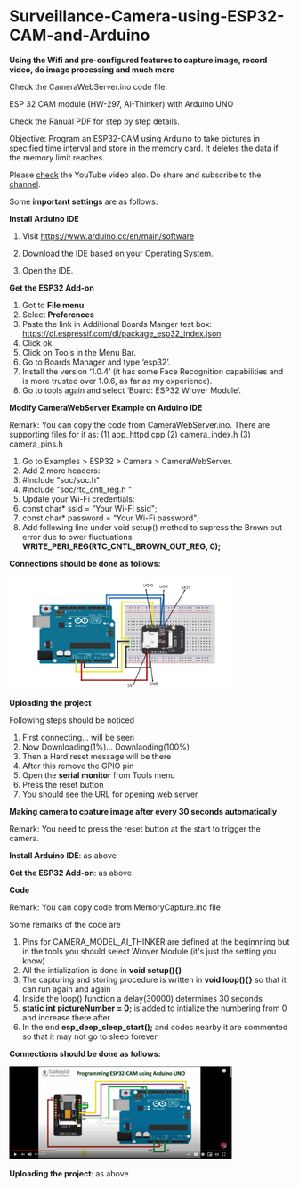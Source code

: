 # Surveillance-Camera-using-ESP32-CAM-and-Arduino

**Using the Wifi and pre-configured features to capture image, record video, do image processing and much more**

Check the CameraWebServer.ino code file.

ESP 32 CAM module (HW-297, AI-Thinker) with Arduino UNO

Check the Ranual PDF for step by step details.

Objective: Program an ESP32-CAM using Arduino to take pictures in specified time interval and store in the memory card. It deletes the data if the memory limit reaches.

Please [check](https://youtu.be/cwKTPlZjHkY) the YouTube video also. Do share and subscribe to the [channel](https://www.youtube.com/channel/UChRnDCfvbl_HCKYUfgMyIFA/playlists). 


Some **important settings** are as follows:

**Install Arduino IDE**

1. Visit https://www.arduino.cc/en/main/software

2. Download the IDE based on your Operating System.

3. Open the IDE.

**Get the ESP32 Add-on**

1. Got to **File menu**
2. Select **Preferences**
3. Paste the link in Additional Boards Manger test box: https://dl.espressif.com/dl/package_esp32_index.json
4. Click ok.
5. Click on Tools in the Menu Bar.
6. Go to Boards Manager and type ‘esp32’.
7. Install the version ‘1.0.4’ (it has some Face Recognition capabilities and is more trusted over 1.0.6, as far as my experience).
8. Go to tools again and select ‘Board: ESP32 Wrover Module’.

**Modify CameraWebServer Example on Arduino IDE**

Remark: You can copy the code from CameraWebServer.ino. There are supporting files for it as: (1) app_httpd.cpp (2) camera_index.h (3) camera_pins.h

1. Go to Examples > ESP32 > Camera > CameraWebServer.
2. Add 2 more headers:
3. #include "soc/soc.h"
4. #include "soc/rtc_cntl_reg.h "
5. Update your Wi-Fi credentials:
6. const char* ssid = “Your Wi-Fi ssid";
7. const char* password = “Your Wi-Fi password";
8. Add following line under void setup() method to supress the Brown out error due to pwer fluctuations: **WRITE_PERI_REG(RTC_CNTL_BROWN_OUT_REG, 0);**

**Connections should be done as follows:**

<img src="https://github.com/Duttabhi/Survelliance-Camera-uisng-ESP32-CAM-and-Arduino/blob/master/webServer.PNG" width=400>

**Uploading the project**

Following steps should be noticed

1. First connecting... will be seen
2. Now Downloading(1%)... Downlaoding(100%)
3. Then a Hard reset message will be there
4. After this remove the GPIO pin
5. Open the **serial monitor** from Tools menu
6. Press the reset button
7. You should see the URL for opening web server

**Making camera to cpature image after every 30 seconds automatically**

Remark: You need to press the reset button at the start to trigger the camera.

**Install Arduino IDE**: as above

**Get the ESP32 Add-on**: as above

**Code**

Remark: You can copy code from MemoryCapture.ino file

Some remarks of the code are

1. Pins for CAMERA_MODEL_AI_THINKER are defined at the beginnning but in the tools you should select Wrover Module (it's just the setting you know)
2. All the intialization is done in **void setup(){}**
3. The capturing and storing procedure is written in **void loop(){}** so that it can run again and again
4. Inside the loop() function a delay(30000) determines 30 seconds
5. **static int pictureNumber = 0;** is added to intialize the numbering from 0 and increase there after
6. In the end **esp_deep_sleep_start();** and codes nearby it are commented so that it may not go to sleep forever

**Connections should be done as follows:**

<img src="https://github.com/Duttabhi/Survelliance-Camera-uisng-ESP32-CAM-and-Arduino/blob/master/timeLapse.PNG" width=400>

**Uploading the project**: as above
